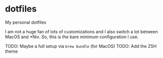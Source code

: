 # dotfiles
My personal dotfiles

I am not a huge fan of lots of customizations and I also switch a lot between MacOS and \*Nix. So, this is the bare minimum configuration I use.

TODO: Maybe a full setup via `brew bundle` (for MacOS)
TODO: Add the ZSH theme
